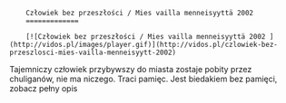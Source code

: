 
        Człowiek bez przeszłości / Mies vailla menneisyyttä 2002 
        =============
        
        [![Człowiek bez przeszłości / Mies vailla menneisyyttä 2002 ](http://vidos.pl/images/player.gif)](http://vidos.pl/czlowiek-bez-przeszlosci-mies-vailla-menneisyytt-2002)
        
        
 Tajemniczy człowiek przybywszy do miasta zostaje pobity przez chuliganów, nie ma niczego. Traci pamięc. Jest biedakiem bez pamięci, zobacz pełny opis
    